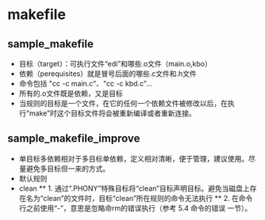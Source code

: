 # makefile
## sample_makefile
* 目标（target）：可执行文件“edi”和哪些.o文件（main.o,kbo）
* 依赖（perequisites）就是冒号后面的哪些.c文件和.h文件
* 命令包括 "cc -c main.c"、"cc -c kbd.c"...
* 所有的.o文件既是依赖，又是目标
* 当规则的目标是一个文件，在它的任何一个依赖文件被修改以后，在执行“make”时这个目标文件将会被重新编译或者重新连接。

## sample_makefile_improve
* 单目标多依赖相对于多目标单依赖，定义相对清晰，便于管理，建议使用。尽量避免多目标但一来的方式。
* 默认规则
* clean
** 1. 通过“.PHONY”特殊目标将“clean”目标声明目标。避免当磁盘上存在名为“clean”的文件时，目标“clean”所在规则的命令无法执行
** 2. 在命令行之前使用“-”，意思是忽略命rm的错误执行（参考 5.4 命令的错误 一节）。
